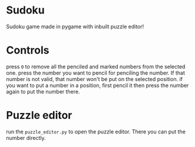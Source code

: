 # Sudoku
Sudoku game made in pygame with inbuilt puzzle editor!

# Controls
press `0` to remove all the penciled and marked numbers from the selected one.
press the number you want to pencil for penciling the number. If that number is not valid, that number won't be put on the selected position.
if you want to put a number in a position, first pencil it then press the number again to put the number there.

# Puzzle editor
run the `puzzle_editor.py` to open the puzzle editor. There you can put the number directly.

